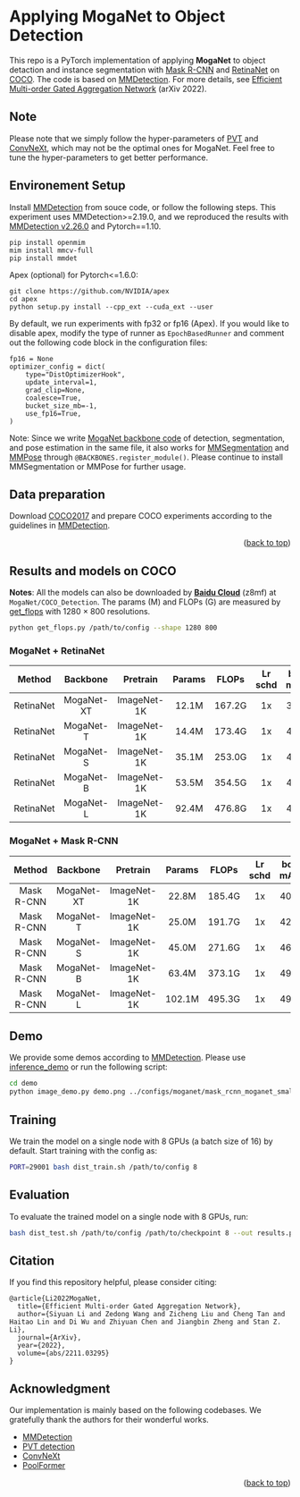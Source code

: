 # Applying MogaNet to Object Detection

This repo is a PyTorch implementation of applying **MogaNet** to object detaction and instance segmentation with [Mask R-CNN](https://arxiv.org/abs/1703.06870) and [RetinaNet](https://arxiv.org/abs/1708.02002) on [COCO](https://arxiv.org/abs/1405.0312). The code is based on [MMDetection](https://github.com/open-mmlab/mmdetection/tree/v2.26.0).
For more details, see [Efficient Multi-order Gated Aggregation Network](https://arxiv.org/abs/2211.03295) (arXiv 2022).

## Note

Please note that we simply follow the hyper-parameters of [PVT](https://github.com/whai362/PVT/tree/v2/detection) and [ConvNeXt](https://github.com/facebookresearch/ConvNeXt), which may not be the optimal ones for MogaNet. Feel free to tune the hyper-parameters to get better performance.

## Environement Setup

Install [MMDetection](https://github.com/open-mmlab/mmdetection/) from souce code, or follow the following steps. This experiment uses MMDetection>=2.19.0, and we reproduced the results with [MMDetection v2.26.0](https://github.com/open-mmlab/mmdetection/tree/v2.26.0) and Pytorch==1.10.
```
pip install openmim
mim install mmcv-full
pip install mmdet
```

Apex (optional) for Pytorch<=1.6.0:
```
git clone https://github.com/NVIDIA/apex
cd apex
python setup.py install --cpp_ext --cuda_ext --user
```

By default, we run experiments with fp32 or fp16 (Apex). If you would like to disable apex, modify the type of runner as `EpochBasedRunner` and comment out the following code block in the configuration files:
```
fp16 = None
optimizer_config = dict(
    type="DistOptimizerHook",
    update_interval=1,
    grad_clip=None,
    coalesce=True,
    bucket_size_mb=-1,
    use_fp16=True,
)
```

Note: Since we write [MogaNet backbone code](../models/moganet.py) of detection, segmentation, and pose estimation in the same file, it also works for [MMSegmentation](https://github.com/open-mmlab/mmsegmentation/tree/v0.29.1) and [MMPose](https://github.com/open-mmlab/mmpose/tree/v0.29.0) through `@BACKBONES.register_module()`. Please continue to install MMSegmentation or MMPose for further usage.

## Data preparation

Download [COCO2017](https://cocodataset.org/#download) and prepare COCO experiments according to the guidelines in [MMDetection](https://github.com/open-mmlab/mmdetection/).

<p align="right">(<a href="#top">back to top</a>)</p>

## Results and models on COCO

**Notes**: All the models can also be downloaded by [**Baidu Cloud**](https://pan.baidu.com/s/1d5MTTC66gegehmfZvCQRUA?pwd=z8mf) (z8mf) at `MogaNet/COCO_Detection`. The params (M) and FLOPs (G) are measured by [get_flops](get_flops.py) with 1280 $\times$ 800 resolutions.
```bash
python get_flops.py /path/to/config --shape 1280 800
```

### MogaNet + RetinaNet

| Method | Backbone | Pretrain | Params | FLOPs | Lr schd | box mAP | Config | Download |
|:---:|:---:|:---:|:---:|:---:|:---:|:---:|:---:|:---:|
| RetinaNet | MogaNet-XT | ImageNet-1K | 12.1M | 167.2G | 1x | 39.7 | [config](configs/retinanet_moganet_xtiny_fpn_1x_coco.py) | [log](https://github.com/Westlake-AI/MogaNet/releases/download/moganet-det-weights/retinanet_moganet_xtiny_fpn_1x_coco.log.json) / [model](https://github.com/Westlake-AI/MogaNet/releases/download/moganet-det-weights/retinanet_moganet_xtiny_fpn_1x_coco.pth) |
| RetinaNet | MogaNet-T | ImageNet-1K | 14.4M | 173.4G | 1x | 41.4 | [config](configs/retinanet_moganet_tiny_fpn_1x_coco.py) | [log](https://github.com/Westlake-AI/MogaNet/releases/download/moganet-det-weights/retinanet_moganet_tiny_fpn_1x_coco.log.json) / [model](https://github.com/Westlake-AI/MogaNet/releases/download/moganet-det-weights/retinanet_moganet_tiny_fpn_1x_coco.pth) |
| RetinaNet | MogaNet-S | ImageNet-1K | 35.1M | 253.0G | 1x | 45.8 | [config](configs/retinanet_moganet_small_fpn_1x_coco.py) | [log](https://github.com/Westlake-AI/MogaNet/releases/download/moganet-det-weights/retinanet_moganet_small_fpn_1x_coco.log.json) / [model](https://github.com/Westlake-AI/MogaNet/releases/download/moganet-det-weights/retinanet_moganet_small_fpn_1x_coco.pth) |
| RetinaNet | MogaNet-B | ImageNet-1K | 53.5M | 354.5G | 1x | 47.7 | [config](configs/retinanet_moganet_base_fpn_1x_coco.py) | [log](https://github.com/Westlake-AI/MogaNet/releases/download/moganet-det-weights/retinanet_moganet_base_fpn_1x_coco.log.json) / [model](https://github.com/Westlake-AI/MogaNet/releases/download/moganet-det-weights/retinanet_moganet_base_fpn_1x_coco.pth) |
| RetinaNet | MogaNet-L | ImageNet-1K | 92.4M | 476.8G | 1x | 48.7 | [config](configs/retinanet_moganet_large_fpn_1x_coco.py) | [log](https://github.com/Westlake-AI/MogaNet/releases/download/moganet-det-weights/retinanet_moganet_large_fpn_1x_coco.log.json) / [model](https://github.com/Westlake-AI/MogaNet/releases/download/moganet-det-weights/retinanet_moganet_large_fpn_1x_coco.pth) |

### MogaNet + Mask R-CNN

| Method | Backbone | Pretrain | Params | FLOPs | Lr schd | box mAP | mask mAP | Config | Download |
|:---:|:---:|:---:|:---:|:---:|:---:|:---:|:---:|:---:|:---:|
| Mask R-CNN | MogaNet-XT | ImageNet-1K | 22.8M | 185.4G | 1x | 40.7 | 37.6 | [config](configs/mask_rcnn_moganet_xtiny_fpn_1x_coco.py) | [log](https://github.com/Westlake-AI/MogaNet/releases/download/moganet-det-weights/mask_rcnn_moganet_xtiny_fpn_1x_coco.log.json) / [model](https://github.com/Westlake-AI/MogaNet/releases/download/moganet-det-weights/mask_rcnn_moganet_xtiny_fpn_1x_coco.pth) |
| Mask R-CNN | MogaNet-T | ImageNet-1K | 25.0M | 191.7G | 1x | 42.6 | 39.1 | [config](configs/mask_rcnn_moganet_tiny_fpn_1x_coco.py) | [log](https://github.com/Westlake-AI/MogaNet/releases/download/moganet-det-weights/mask_rcnn_moganet_tiny_fpn_1x_coco.log.json) / [model](https://github.com/Westlake-AI/MogaNet/releases/download/moganet-det-weights/mask_rcnn_moganet_tiny_fpn_1x_coco.pth) |
| Mask R-CNN | MogaNet-S | ImageNet-1K | 45.0M | 271.6G | 1x | 46.6 | 42.2 | [config](configs/mask_rcnn_moganet_small_fpn_1x_coco.py) | [log](https://github.com/Westlake-AI/MogaNet/releases/download/moganet-det-weights/mask_rcnn_moganet_small_fpn_1x_coco.log.json) / [model](https://github.com/Westlake-AI/MogaNet/releases/download/moganet-det-weights/mask_rcnn_moganet_small_fpn_1x_coco.pth) |
| Mask R-CNN | MogaNet-B | ImageNet-1K | 63.4M | 373.1G | 1x | 49.0 | 43.8 | [config](configs/mask_rcnn_moganet_base_fpn_1x_coco.py) | [log](https://github.com/Westlake-AI/MogaNet/releases/download/moganet-det-weights/mask_rcnn_moganet_base_fpn_1x_coco.log.json) / [model](https://github.com/Westlake-AI/MogaNet/releases/download/moganet-det-weights/mask_rcnn_moganet_base_fpn_1x_coco.pth) |
| Mask R-CNN | MogaNet-L | ImageNet-1K | 102.1M | 495.3G | 1x | 49.4 | 44.2 | [config](configs/mask_rcnn_moganet_large_fpn_1x_coco.py) | [log](https://github.com/Westlake-AI/MogaNet/releases/download/moganet-det-weights/mask_rcnn_moganet_large_fpn_1x_coco.log.json) / [model](https://github.com/Westlake-AI/MogaNet/releases/download/moganet-det-weights/mask_rcnn_moganet_large_fpn_1x_coco.pth) |

## Demo

We provide some demos according to [MMDetection](https://github.com/open-mmlab/mmdetection/demo). Please use [inference_demo](./demo/inference_demo.ipynb) or run the following script:
```bash
cd demo
python image_demo.py demo.png ../configs/moganet/mask_rcnn_moganet_small_fpn_1x_coco.py ../../work_dirs/checkpoints/mask_rcnn_moganet_small_fpn_1x_coco.pth --out-file pred.png
```

## Training

We train the model on a single node with 8 GPUs (a batch size of 16) by default. Start training with the config as:
```bash
PORT=29001 bash dist_train.sh /path/to/config 8
```

## Evaluation

To evaluate the trained model on a single node with 8 GPUs, run:
```bash
bash dist_test.sh /path/to/config /path/to/checkpoint 8 --out results.pkl --eval bbox # or `bbox segm`
```

## Citation

If you find this repository helpful, please consider citing:
```
@article{Li2022MogaNet,
  title={Efficient Multi-order Gated Aggregation Network},
  author={Siyuan Li and Zedong Wang and Zicheng Liu and Cheng Tan and Haitao Lin and Di Wu and Zhiyuan Chen and Jiangbin Zheng and Stan Z. Li},
  journal={ArXiv},
  year={2022},
  volume={abs/2211.03295}
}
```

## Acknowledgment

Our implementation is mainly based on the following codebases. We gratefully thank the authors for their wonderful works.

- [MMDetection](https://github.com/open-mmlab/mmdetection)
- [PVT detection](https://github.com/whai362/PVT/tree/v2/detection)
- [ConvNeXt](https://github.com/facebookresearch/ConvNeXt)
- [PoolFormer](https://github.com/sail-sg/poolformer)

<p align="right">(<a href="#top">back to top</a>)</p>

